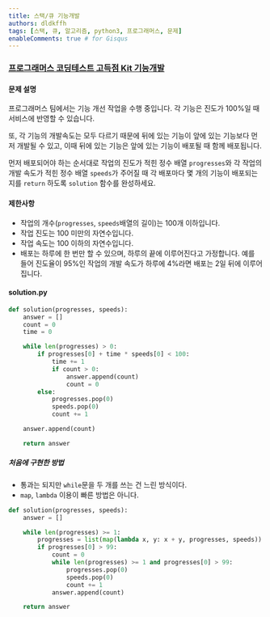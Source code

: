 ```yaml
---
title: 스택/큐 기능개발
authors: dldkffh
tags: [스택, 큐, 알고리즘, python3, 프로그래머스, 문제]
enableComments: true # for Gisqus
---
```


### [프로그래머스 코딩테스트 고득점 Kit 기능개발](https://school.programmers.co.kr/learn/courses/30/lessons/42586)

#### 문제 설명

프로그래머스 팀에서는 기능 개선 작업을 수행 중입니다. 각 기능은 진도가 100%일 때 서비스에 반영할 수 있습니다.

또, 각 기능의 개발속도는 모두 다르기 때문에 뒤에 있는 기능이 앞에 있는 기능보다 먼저 개발될 수 있고, 이때 뒤에 있는 기능은 앞에 있는 기능이 배포될 때 함께 배포됩니다.

먼저 배포되어야 하는 순서대로 작업의 진도가 적힌 정수 배열 `progresses`와 각 작업의 개발 속도가 적힌 정수 배열 `speeds`가 주어질 때 각 배포마다 몇 개의 기능이 배포되는지를 `return` 하도록 `solution` 함수를 완성하세요.

<!--truncate-->

#### 제한사항

- 작업의 개수(`progresses`, `speeds`배열의 길이)는 100개 이하입니다.
- 작업 진도는 100 미만의 자연수입니다.
- 작업 속도는 100 이하의 자연수입니다.
- 배포는 하루에 한 번만 할 수 있으며, 하루의 끝에 이루어진다고 가정합니다. 예를 들어 진도율이 95%인 작업의 개발 속도가 하루에 4%라면 배포는 2일 뒤에 이루어집니다.

#### solution.py

```python showLineNumbers title="python3"
def solution(progresses, speeds):
    answer = []
    count = 0
    time = 0

    while len(progresses) > 0:
        if progresses[0] + time * speeds[0] < 100:
            time += 1
            if count > 0:
                answer.append(count)
                count = 0
        else:
            progresses.pop(0)
            speeds.pop(0)
            count += 1

    answer.append(count)

    return answer
```

##### 처음에 구현한 방법

- 통과는 되지만 `while`문을 두 개를 쓰는 건 느린 방식이다.
- `map`, `lambda` 이용이 빠른 방법은 아니다.

```python showLineNumbers title="python3"
def solution(progresses, speeds):
    answer = []

    while len(progresses) >= 1:
        progresses = list(map(lambda x, y: x + y, progresses, speeds))
        if progresses[0] > 99:
            count = 0
            while len(progresses) >= 1 and progresses[0] > 99:
                progresses.pop(0)
                speeds.pop(0)
                count += 1
            answer.append(count)

    return answer
```
